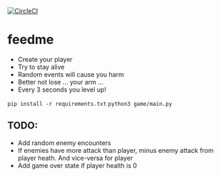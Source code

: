 [![CircleCI](https://circleci.com/gh/alexandlazaris/feedme.svg?style=svg)](https://circleci.com/gh/alexandlazaris/feedme)

# feedme

- Create your player
- Try to stay alive
- Random events will cause you harm
- Better not lose ... your arm ...
- Every 3 seconds you level up!

`pip install -r requirements.txt`
`python3 game/main.py`

## TODO:

- Add random enemy encounters
- If enemies have more attack than player, minus enemy attack from player heath. And vice-versa for player
- Add game over state if player health is 0

